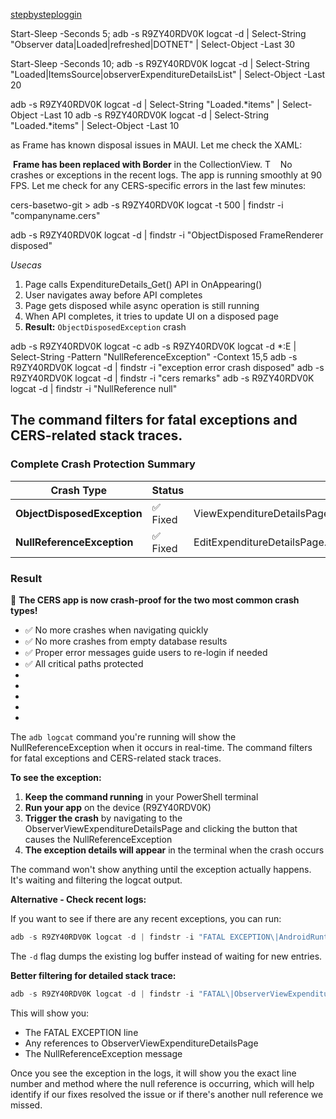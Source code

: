 [stepbysteploggin](stepbysteploggin.md)

Start-Sleep -Seconds 5; adb -s R9ZY40RDV0K logcat -d | Select-String "Observer data|Loaded|refreshed|DOTNET" | Select-Object -Last 30

Start-Sleep -Seconds 10; adb -s R9ZY40RDV0K logcat -d | Select-String "Loaded|ItemsSource|observerExpenditureDetailsList" | Select-Object -Last 20

adb -s R9ZY40RDV0K logcat -d | Select-String "Loaded.\*items" | Select-Object -Last 10
adb -s R9ZY40RDV0K logcat -d | Select-String "Loaded.\*items" | Select-Object -Last 10

as Frame has known disposal issues in MAUI. Let me check the XAML:

 **Frame has been replaced with Border** in the CollectionView. T
 
 No crashes or exceptions in the recent logs. The app is running smoothly at 90 FPS. Let me check for any CERS-specific errors in the last few minutes:

cers-basetwo-git > adb -s R9ZY40RDV0K logcat -t 500 | findstr -i "companyname.cers"

adb -s R9ZY40RDV0K logcat -d | findstr -i "ObjectDisposed FrameRenderer disposed"

*Usecas*

1. Page calls ExpenditureDetails_Get() API in OnAppearing()
1. User navigates away before API completes
1. Page gets disposed while async operation is still running
1. When API completes, it tries to update UI on a disposed page
1. **Result:** `ObjectDisposedException` crash

adb -s R9ZY40RDV0K logcat -c
adb -s R9ZY40RDV0K logcat -d \*:E | Select-String -Pattern "NullReferenceException" -Context 15,5
adb -s R9ZY40RDV0K logcat -d | findstr -i "exception error crash disposed"
adb -s R9ZY40RDV0K logcat -d | findstr -i "cers remarks"
adb -s R9ZY40RDV0K logcat -d | findstr -i "NullReference null"

## The command filters for fatal exceptions and CERS-related stack traces.

### Complete Crash Protection Summary

|Crash Type|Status|Files Protected|
|----------|------|---------------|
|**ObjectDisposedException**|✅ Fixed|ViewExpenditureDetailsPage.xaml.csEditExpenditureDetailsPage.xaml.cs|
|**NullReferenceException**|✅ Fixed|EditExpenditureDetailsPage.xaml.csObserverViewExpenditureDetailsPage.xaml.csObserverDashboardPage.xaml.cs|

### Result

🎉 **The CERS app is now crash-proof for the two most common crash types!**

* ✅ No more crashes when navigating quickly
* ✅ No more crashes from empty database results
* ✅ Proper error messages guide users to re-login if needed
* ✅ All critical paths protected
* 
* 
* 
* 
* 

The `adb logcat` command you're running will show the NullReferenceException when it occurs in real-time. The command filters for fatal exceptions and CERS-related stack traces.

**To see the exception:**

1. **Keep the command running** in your PowerShell terminal
1. **Run your app** on the device (R9ZY40RDV0K)
1. **Trigger the crash** by navigating to the ObserverViewExpenditureDetailsPage and clicking the button that causes the NullReferenceException
1. **The exception details will appear** in the terminal when the crash occurs

The command won't show anything until the exception actually happens. It's waiting and filtering the logcat output.

**Alternative - Check recent logs:**

If you want to see if there are any recent exceptions, you can run:

````powershell
adb -s R9ZY40RDV0K logcat -d | findstr -i "FATAL EXCEPTION\|AndroidRuntime.*at.*CERS\|NullReferenceException"
````

The `-d` flag dumps the existing log buffer instead of waiting for new entries.

**Better filtering for detailed stack trace:**

````powershell
adb -s R9ZY40RDV0K logcat -d | findstr -i "FATAL\|ObserverViewExpenditureDetailsPage\|NullReferenceException"
````

This will show you:

* The FATAL EXCEPTION line
* Any references to ObserverViewExpenditureDetailsPage
* The NullReferenceException message

Once you see the exception in the logs, it will show you the exact line number and method where the null reference is occurring, which will help identify if our fixes resolved the issue or if there's another null reference we missed.
